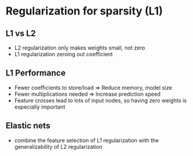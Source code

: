 # Regularization for sparsity (L1)

## L1 vs L2
- L2 regularization only makes weights small, not zero
- L1 regularization zeroing out coefficient

## L1 Performance
- Fewer coefficients to store/load => Reduce memory, model size
- Fewer multiplications needed => Increase prediction speed
- Feature crosses lead to lots of input nodes, so having zero weights is especially important

## Elastic nets
- combine the feature selection of L1 regularization with the generalizability of L2 regularization